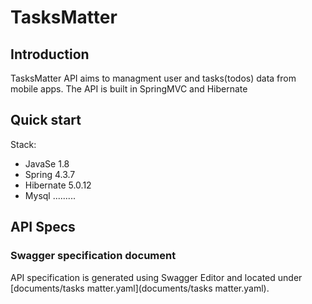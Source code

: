 # TasksMatter
## Introduction
TasksMatter API aims to managment user and tasks(todos) data from mobile apps. 
The API is built in SpringMVC and Hibernate
## Quick start
Stack:
* JavaSe 1.8
* Spring 4.3.7
* Hibernate 5.0.12
* Mysql
.........
## API Specs
### Swagger specification document
API specification is generated using Swagger Editor and located under [documents/tasks matter.yaml](documents/tasks matter.yaml).
